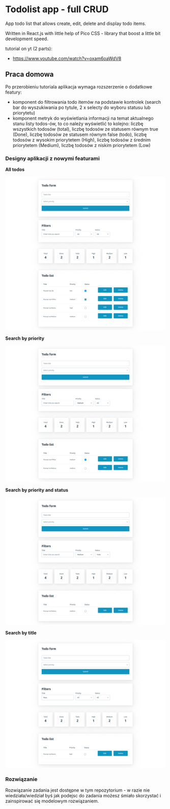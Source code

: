 # Todolist app - full CRUD

App todo list that allows create, edit, delete and display todo items.

Written in React.js with little help of Pico CSS - library that boost a little bit development speed.

tutorial on yt (2 parts):

- https://www.youtube.com/watch?v=oxam6oaWdV8

## Praca domowa

Po przerobieniu tutoriala aplikacja wymaga rozszerzenie o dodatkowe featury:

- komponent do filtrowania todo itemów na podstawie kontrolek (search bar do wyszukiwania po tytule, 2 x selecty do wyboru statusu lub priorytetu)
- komponent metryk do wyświetlania informacji na temat aktualnego stanu listy todos-ów, to co należy wyświetlić to kolejno: liczbę wszystkich todosów (total), liczbę todosów ze statusem równym true (Done), liczbę todosów ze statusem równym false (todo), liczbę todosów z wysokim priorytetem (High), liczbę todosów z średnim priorytetem (Medium), liczbę todosów z niskim priorytetem (Low)

### Designy aplikacji z nowymi featurami

**All todos**

![alt text](./design_displayAllTodos.png)

**Search by priority**

![alt text](./design_searchByPriority.png)

**Search by priority and status**

![alt text](./design_searchByPriorityAndStatus.png)

**Search by title**

![alt text](./design_searchByTitle.png)

### Rozwiązanie

Rozwiązanie zadania jest dostępne w tym repozytorium - w razie nie wiedziała/wiedział byś jak podejsc do zadania możesz śmiało skorzystać i zainspirować się modelowym rozwiązaniem.
